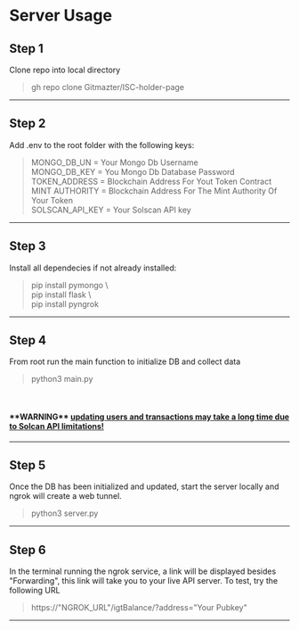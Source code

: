<h1> Server Usage </h1>

<h2> Step 1 </h2>
<p>
Clone repo into local directory
</p>
<blockquote>
gh repo clone Gitmazter/ISC-holder-page
</blockquote>
<hr/>
<h2> Step 2 </h2>
<p>
Add .env to the root folder with the following keys:
</p>
<blockquote>
MONGO_DB_UN = Your Mongo Db Username <br/> 
MONGO_DB_KEY = You Mongo Db Database Password<br/> 
TOKEN_ADDRESS = Blockchain Address For Yout Token Contract<br/>
MINT AUTHORITY = Blockchain Address For The Mint Authority Of Your Token<br/>
SOLSCAN_API_KEY = Your Solscan API key<br/>
</blockquote>
<hr/>
<h2> Step 3 </h2>
<p>
Install all dependecies if not already installed:
</p>
<blockquote>
    pip install pymongo \<br/>
    pip install flask \<br/>
    pip install pyngrok
</blockquote>

<hr/>
<h2> Step 4 </h2>
<p>
From root run the main function to initialize DB and collect data <br/>
</p>
<blockquote>
    python3 main.py
</blockquote>
<br/>
<h4>
<b>**WARNING**</b> <u>updating users and transactions may take a long time due to Solcan API limitations! </u> <br/>
</h4>
<hr/>
<h2> Step 5 </h2>
<p>
Once the DB has been initialized and updated, start the server locally and ngrok will create a web tunnel.
</p>
<blockquote>
    python3 server.py
</blockquote>
<hr/>
<h2> Step 6 </h2>
<p>
In the terminal running the ngrok service, a link will be displayed besides "Forwarding", this link will take you to your live API server.
To test, try the following URL
</p>
<blockquote>
    https://"NGROK_URL"/igtBalance/?address="Your Pubkey"
</blockquote>
<hr/>